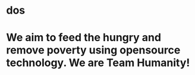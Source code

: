# dos
# We aim to feed the hungry and remove poverty using opensource technology. We are Team Humanity!
